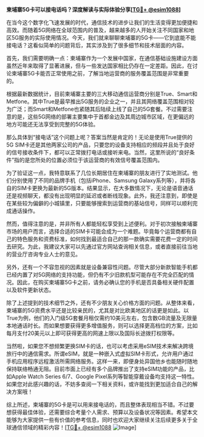 **柬埔寨5G卡可以接电话吗？深度解读与实际体验分享[[TG💪+ @esim1088](https://t.me/s/esim1088)]**

在当今这个数字化飞速发展的时代，通信技术的进步让我们的生活变得更加便捷和高效。而随着5G网络在全球范围内的普及，越来越多的人开始关注不同国家和地区5G服务的实际使用情况。今天，我们就来聊聊柬埔寨的5G卡——它到底能不能接电话？这看似简单的问题背后，其实涉及到了很多细节和技术层面的内容。

首先，我们需要明确一点：柬埔寨作为一个发展中国家，在通信基础设施建设方面虽然近年来取得了显著进展，但与一些发达国家相比仍存在一定差距。因此，在讨论柬埔寨5G卡能否正常使用之前，了解当地运营商的服务覆盖范围是非常重要的。

根据最新数据统计，目前柬埔寨主要的三大移动通信运营商分别是True、Smart和Metfone。其中True是最早推出5G服务的企业之一，并且其网络覆盖范围相对较为广泛；而Smart和Metfone也紧随其后陆续上线了自己的5G套餐。不过需要注意的是，这些5G网络的部署主要集中于首都金边及其周边城市区域，在更偏远的地方可能还无法享受到完整的5G体验。

那么具体到“接电话”这个问题上呢？答案当然是肯定的！无论是使用True提供的5G SIM卡还是其他两家公司的产品，只要您的设备支持相应的频段并且处于良好的信号接收条件下，都可以正常拨打电话或接听来电。当然，这里所说的“良好条件”指的是您所处的位置必须位于该运营商的有效信号覆盖范围内。

为了验证这一点，我特意联系了几位长期居住在柬埔寨的朋友进行了实地测试。他们分别使用了不同的品牌手机（包括iPhone、Samsung Galaxy系列等），并将各自的SIM卡更换为最新的5G版本。结果显示，在大多数情况下，无论是语音通话还是视频聊天，都没有出现明显的延迟或者断线现象。此外，我还注意到，即使是在某些较为偏僻的小城镇里，只要能够搜索到运营商的基站信号，同样可以顺利完成通话操作。

然而，值得注意的是，并非所有人都能轻松享受到上述便利。对于初次接触柬埔寨市场的用户而言，选择合适的SIM卡可能会成为一个难题。毕竟每个运营商都有自己的特色服务和资费标准，如何找到最适合自己的那一款确实需要花费一定的时间去研究。为此，我建议大家可以先通过官方网站查询相关信息，或者直接前往当地的营业厅咨询专业人士的意见。

另外，还有一个不容忽视的因素就是设备兼容性问题。尽管大部分新款智能手机都已经内置了对5G网络的支持功能，但仍有不少旧款机型可能存在不完全匹配的情况。因此，在购买柬埔寨5G卡之前，请务必确认您的手机是否具备相关硬件配置以及软件更新状态。

除了上述提到的技术细节之外，还有不少朋友关心价格方面的问题。从整体来看，柬埔寨的5G资费水平还是比较亲民的，尤其是对比欧美地区的话更是如此。以True为例，他们的入门级5G套餐月租仅需约10美元左右，包含数GB流量及无限量本地通话时长。而如果想要获得更多增值服务，则可以选择更高档位的方案，比如每月支付20美元以上即可获得更高的网速上限以及国际长途拨打权限等。

当然啦，如果您不想频繁更换SIM卡的话，也可以考虑采用eSIM技术来解决跨境旅行中的通信需求。所谓eSIM，就是一种嵌入式虚拟SIM卡形式，允许用户通过手机应用程序远程激活所需网络服务。这样一来，即便身处异国他乡也能随时随地保持联络畅通无阻。目前市面上已经有多个品牌推出了支持eSIM功能的产品，比如Apple Watch Series 6/7、Google Pixel系列等智能穿戴设备均支持这一特性。如果您对此感兴趣的话，不妨多查阅一下相关资料，或许能找到更加适合自己的解决方案哦！

综上所述，柬埔寨的5G卡是可以用来接电话的，而且整体表现相当不错。不过要想获得最佳体验，还需要综合考量个人需求、预算以及设备状况等因素。希望本文能够为大家提供一些有价值的参考信息，同时也欢迎大家继续关注后续更多关于全球通信领域的精彩内容！[[TG💪+ @esim1088](https://t.me/s/esim1088) ![Image](https://i.postimg.cc/4NQfJmqS/Snipaste-2025-05-13-00-14-12.png)]